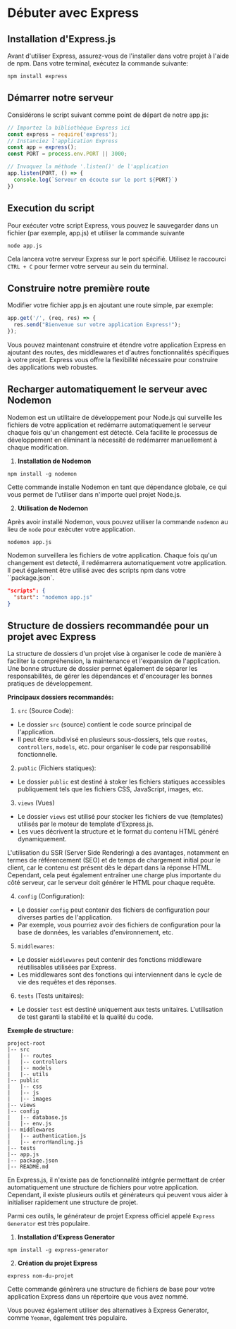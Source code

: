# Débuter avec Express

## Installation d'Express.js

Avant d'utiliser Express, assurez-vous de l'installer dans votre projet à l'aide de npm. Dans votre terminal, exécutez la commande suivante:

```shell
npm install express
```

## Démarrer notre serveur

Considérons le script suivant comme point de départ de notre app.js:

```js
// Importez la bibliothèque Express ici
const express = require('express');
// Instanciez l'application Express
const app = express();
const PORT = process.env.PORT || 3000;

// Invoquez la méthode '.listen()' de l'application
app.listen(PORT, () => {
  console.log(`Serveur en écoute sur le port ${PORT}`)
})
```

## Execution du script
Pour exécuter votre script Express, vous pouvez le sauvegarder dans un fichier (par exemple, app.js) et utiliser la commande suivante

```shell
node app.js
```
Cela lancera votre serveur Express sur le port spécifié.
Utilisez le raccourci `CTRL + C` pour fermer votre serveur au sein du terminal.

## Construire notre première route

Modifier votre fichier app.js en ajoutant une route simple, par exemple:

```js
app.get('/', (req, res) => {
  res.send("Bienvenue sur votre application Express!");
});
```

Vous pouvez maintenant construire et étendre votre application Express en ajoutant des routes, des middlewares et d'autres fonctionnalités spécifiques à votre projet. Express vous offre la flexibilité nécessaire pour construire des applications web robustes.


## Recharger automatiquement le serveur avec Nodemon

Nodemon est un utilitaire de développement pour Node.js qui surveille les fichiers de votre application et redémarre automatiquement le serveur chaque fois qu'un changement est détecté.
Cela facilite le processus de développement en éliminant la nécessité de redémarrer manuellement à chaque modification.

1. **Installation de Nodemon**

```shell
npm install -g nodemon
```

Cette commande installe Nodemon en tant que dépendance globale, ce qui vous permet de l'utiliser dans n'importe quel projet Node.js.

2. **Utilisation de Nodemon**

Après avoir installé Nodemon, vous pouvez utiliser la commande `nodemon` au lieu de `node` pour exécuter votre application.

```shell
nodemon app.js
```

Nodemon surveillera les fichiers de votre application. Chaque fois qu'un changement est detecté, il redémarrera automatiquement votre application. Il peut également être utilisé avec des scripts npm dans votre ``package.json`.

```json
"scripts": {
  "start": "nodemon app.js"
}
```

## Structure de dossiers recommandée pour un projet avec Express

La structure de dossiers d'un projet vise à organiser le code de manière à faciliter la compréhension, la maintenance et l'expansion de l'application. Une bonne structure de dossier permet également de séparer les responsabilités, de gérer les dépendances et d'encourager les bonnes pratiques de développement.

**Principaux dossiers recommandés:**

1. `src` (Source Code):
  - Le dossier `src` (source) contient le code source principal de l'application.
  - Il peut être subdivisé en plusieurs sous-dossiers, tels que `routes`, `controllers`, `models`, etc. pour organiser le code par responsabilité fonctionnelle.

2. `public` (Fichiers  statiques):
  - Le dossier `public` est destiné à stoker les fichiers statiques accessibles publiquement tels que les fichiers CSS, JavaScript, images, etc.

  3. `views` (Vues)
  - Le dossier `views` est utilisé pour stocker les fichiers de vue (templates) utilisés par le moteur de template d'Express.js.
  - Les vues décrivent la structure et le format du contenu HTML généré dynamiquement.

L'utilisation du SSR (Server Side Rendering) a des avantages, notamment en termes de référencement (SEO) et de temps de chargement initial pour le client, car le contenu est présent dès le départ dans la réponse HTML. Cependant, cela peut également entraîner une charge plus importante du côté serveur, car le serveur doit générer le HTML pour chaque requête.

4. `config` (Configuration):
  - Le dossier `config` peut contenir des fichiers de configuration pour diverses parties de l'application.
  - Par exemple, vous pourriez avoir des fichiers de configuration pour la base de données, les variables d'environnement, etc.

5. `middlewares`:
  - Le dossier `middlewares` peut contenir des fonctions middleware réutilisables utilisées par Express.
  - Les middlewares sont des fonctions qui interviennent dans le cycle de vie des requêtes et des réponses.

6. `tests` (Tests unitaires):
  - Le dossier `test` est destiné uniquement aux tests unitaires. L'utilisation de test garanti la stabilité et la qualité du code.


**Exemple de structure:**

```
project-root
|-- src
|   |-- routes
|   |-- controllers
|   |-- models
|   |-- utils
|-- public
|   |-- css
|   |-- js
|   |-- images
|-- views
|-- config
|   |-- database.js
|   |-- env.js
|-- middlewares
|   |-- authentication.js
|   |-- errorHandling.js
|-- tests
|-- app.js
|-- package.json
|-- README.md
```


En Express.js, il n'existe pas de fonctionnalité intégrée permettant de créer automatiquement une structure de fichiers pour votre application. Cependant, il existe plusieurs outils et générateurs qui peuvent vous aider à initialiser rapidement une structure de projet.

Parmi ces outils, le générateur de projet Express officiel appelé `Express Generator` est très populaire.

1. **Installation d'Express Generator**

```shell
npm install -g express-generator
```

2. **Création du projet Express**

```shell
express nom-du-projet
```

Cette commande génèrera une structure de fichiers de base pour votre application Express dans un répertoire que vous avez nommé.

Vous pouvez également utiliser des alternatives à Express Generator, comme `Yeoman`, également très populaire.